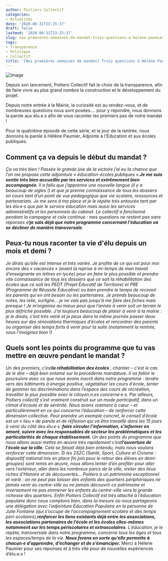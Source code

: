 ```yaml
---
author: Poitiers Collectif
categories:
- Actualités
date: '2020-08-31T23:25:37'
draft: false
lastmod: '2020-08-31T23:25:37'
slug: nos-premieres-semaines-de-mandat-trois-questions-a-helene-paumier
tags:
- Transparence
- Politique
- Collectif
title: '[Nos premières semaines de mandat] Trois questions à Hélène Paumier'
---
```


![Image](/images/2025/nos-premieres-semaines-de-mandat-trois-questions-a-helene-paumier/3Q-Helene-1024x576.jpg) 

Depuis son lancement, Poitiers Collectif fait le choix de la transparence, afin de faire vivre au plus grand nombre la construction et le développement du projet.

Depuis notre entrée à la Mairie, la curiosité est au rendez-vous, et de nombreuses questions nous sont posées.... pour y répondre, nous donnons la parole aux élu.e.s afin de vous raconter les premiers pas de notre mandat !

Pour le quatrième épisode de cette série, et le jour de la rentrée, nous donnons la parole à Hélène Paumier, Adjointe à l'Éducation et aux écoles publiques.

## **Comment ça va depuis le début du mandat ?**

_Ça va très bien ! Passée la grande joie de la victoire j’ai eu la chance que l’on me propose cette adjointure « éducation-écoles publiques ».**Je me suis sentie très bien accueillie par les services et extrêmement bien accompagnée**. Il a fallu que j’apprenne une nouvelle langue (il y a beaucoup de sigles !) et que je prenne connaissance de tous les dossiers en cours tant d’un point de vue pédagogique que vie scolaire, ressources et partenariats._ _Je me sens à ma place et je le répète très entourée tant par les élu·e·s que par le service éducation mais aussi les services administratifs et les personnels du cabinet. Le collectif a fonctionné pendant la campagne et cela continue : mes questions ne restent pas sans réponses et**je sais déjà que notre programme concernant l’éducation va se décliner de manière transversale**._

## **Peux-tu nous raconter ta vie d'élu depuis un mois et demi ?**

_Je dirais qu’elle est intense et très variée. Je profite de ce qui est pour moi encore des « vacances » (avant la reprise à mi-temps de mon travail d’enseignante en lettres en lycée) pour en faire le plus possible et prendre vite connaissance de tous les dossiers que ce soit la réhabilitation des écoles que ce soit les PEDT (Projet Éducatif de Territoire) et PRE (Programme de Réussite Éducative) ou bien prendre le temps de recevoir les parents qui en ont besoin ou les partenaires._ _Je prends beaucoup de notes, les relie, surligne… je ne vais pas jusqu’à me faire des fiches mais presque ! Je m’organise au mieux pour que l’année à venir soit un terrain le plus défriché possible. J’ai toujours beaucoup de plaisir à venir à la mairie : je le disais, c’est très varié et je peux dans la même journée passer deux heures sur des rénovations thermiques d’écoles et rencontrer des parents ou organiser des temps forts à venir pour la suite (notamment la rentrée, vous l’imaginez bien !)_

## **Quels sont les points du programme que tu vas mettre en œuvre pendant le mandat ?**

_Un des premiers, c’est**la réhabilitation des écoles** , chantier – c’est le cas de le dire – déjà bien entamé sur la précédente mandature. Il va falloir le poursuivre avec ce que nous avons inscrit dans notre programme : tendre vers des bâtiments à énergie positive, végétaliser les cours d’école, tenter de gommer les discriminations dans l’espace des cours de récréation, travailler le plus possible avec le citoyen.n.es concerné·e·s._ _Par ailleurs, Poitiers collectif s’est vraiment construit sur un mode participatif, dans un climat d’écoute et de sérénité. Nous avons vraiment à cœur – et particulièrement en ce qui concerne l’éducation – de renforcer cette dimension collective. Pour prendre un exemple concret, le conseil d’école est un « lieu » de parole et de réflexion qui va être travaillé dans les 15 jours à venir du côté des élu·e·s :**faire circuler l’information, s’informer en amont, suivre avec les responsables de secteur les problématiques et les particularités de chaque établissement.**_ _Un des points du programme que nous allons aussi mettre en œuvre très rapidement c’est**l’ouverture de l’école sur la ville**. Cela se faisait déjà bien entendu, mais nous voulons renforcer cette dimension. Si les 2S2C (Santé, Sport, Culture et Civisme : dispositif national mis en place fin juin pour le retour des élèves en demi-groupes) sont remis en œuvre, nous allons tenter d’en profiter pour aller vers l’extérieur, aller dans les nombreux parcs de la ville, visiter des lieux riches d’Histoire et de découvertes… Poitiers a un patrimoine exceptionnel et varié : on ne peut pas laisser des enfants des quartiers périphériques ne jamais venir au centre-ville ou ne jamais découvrir ce patrimoine et inversement ne pas emmener les enfants du centre-ville vers la grande richesse des quartiers._ _Enfin Poitiers Collectif est très attaché à l’éducation populaire donc nous comptons bien, dans la mesure où nous partageons une délégation avec l'adjointure Éducation Populaire en la personne de Julie Fontaine (qui s’occupe de l’accompagnement scolaire et des temps péri-scolaires),**renforcer les liens existants déjà entre les associations, les associations partenaires de l’école et les écoles elles-mêmes notamment sur les temps périscolaires et extrascolaires**. L’éducation, je le répète, transversale dans notre programme, concerne tous les âges et tous les espaces/temps de la vie. **Nous ferons en sorte qu’elle permette à chacun·e d’apprendre, d’échanger et de s’émanciper.**_ Merci à Hélène Paumier pour ses réponses et à très vite pour de nouvelles expériences d’élu.e.s !
